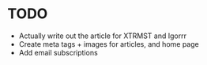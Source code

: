 # TODO

- Actually write out the article for XTRMST and Igorrr
- Create meta tags + images for articles, and home page
- Add email subscriptions
